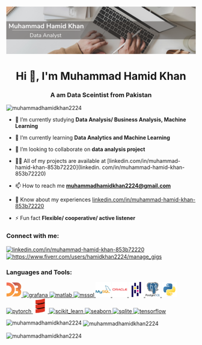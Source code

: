 ![logo]( https://github.com/MuhammadHamidKhan2224/Muhammad-Hamid-Khan-/blob/main/Beige%20and%20White%20Modern%20LinkedIn%20Background%20Photo.png)
<h1 align="center">Hi 👋, I'm Muhammad Hamid Khan</h1>
<h3 align="center">A am Data Sceintist from Pakistan</h3>

<p align="left"> <img src="https://komarev.com/ghpvc/?username=muhammadhamidkhan2224&label=Profile%20views&color=0e75b6&style=flat" alt="muhammadhamidkhan2224" /> </p>

- 🔭 I’m currently studying **Data Analysis/ Business Analysis, Machine Learning**

- 🌱 I’m currently learning **Data Analytics and Machine Learning**

- 👯 I’m looking to collaborate on **data analysis project**

- 👨‍💻 All of my projects are available at [linkedin.com/in/muhammad-hamid-khan-853b72220](linkedin. com/in/muhammad-hamid-khan-853b72220)

- 📫 How to reach me **muhammadhamidkhan2224@gmail.com**

- 📄 Know about my experiences [linkedin.com/in/muhammad-hamid-khan-853b72220](linkedin.com/in/muhammad-hamid-khan-853b72220)

- ⚡ Fun fact **Flexible/ cooperative/ active listener**

<h3 align="left">Connect with me:</h3>
<p align="left">
<a href="https://linkedin.com/in/linkedin.com/in/muhammad-hamid-khan-853b72220" target="blank"><img align="center" src="https://raw.githubusercontent.com/rahuldkjain/github-profile-readme-generator/master/src/images/icons/Social/linked-in-alt.svg" alt="linkedin.com/in/muhammad-hamid-khan-853b72220" height="30" width="40" /></a>
<a href="https://discord.gg/https://www.fiverr.com/users/hamidkhan2224/manage_gigs" target="blank"><img align="center" src="https://raw.githubusercontent.com/rahuldkjain/github-profile-readme-generator/master/src/images/icons/Social/discord.svg" alt="https://www.fiverr.com/users/hamidkhan2224/manage_gigs" height="30" width="40" /></a>
</p>

<h3 align="left">Languages and Tools:</h3>
<p align="left"> <a href="https://d3js.org/" target="_blank" rel="noreferrer"> <img src="https://raw.githubusercontent.com/devicons/devicon/master/icons/d3js/d3js-original.svg" alt="d3js" width="40" height="40"/> </a> <a href="https://grafana.com" target="_blank" rel="noreferrer"> <img src="https://www.vectorlogo.zone/logos/grafana/grafana-icon.svg" alt="grafana" width="40" height="40"/> </a> <a href="https://www.mathworks.com/" target="_blank" rel="noreferrer"> <img src="https://upload.wikimedia.org/wikipedia/commons/2/21/Matlab_Logo.png" alt="matlab" width="40" height="40"/> </a> <a href="https://www.microsoft.com/en-us/sql-server" target="_blank" rel="noreferrer"> <img src="https://www.svgrepo.com/show/303229/microsoft-sql-server-logo.svg" alt="mssql" width="40" height="40"/> </a> <a href="https://www.mysql.com/" target="_blank" rel="noreferrer"> <img src="https://raw.githubusercontent.com/devicons/devicon/master/icons/mysql/mysql-original-wordmark.svg" alt="mysql" width="40" height="40"/> </a> <a href="https://www.oracle.com/" target="_blank" rel="noreferrer"> <img src="https://raw.githubusercontent.com/devicons/devicon/master/icons/oracle/oracle-original.svg" alt="oracle" width="40" height="40"/> </a> <a href="https://pandas.pydata.org/" target="_blank" rel="noreferrer"> <img src="https://raw.githubusercontent.com/devicons/devicon/2ae2a900d2f041da66e950e4d48052658d850630/icons/pandas/pandas-original.svg" alt="pandas" width="40" height="40"/> </a> <a href="https://www.postgresql.org" target="_blank" rel="noreferrer"> <img src="https://raw.githubusercontent.com/devicons/devicon/master/icons/postgresql/postgresql-original-wordmark.svg" alt="postgresql" width="40" height="40"/> </a> <a href="https://www.python.org" target="_blank" rel="noreferrer"> <img src="https://raw.githubusercontent.com/devicons/devicon/master/icons/python/python-original.svg" alt="python" width="40" height="40"/> </a> <a href="https://pytorch.org/" target="_blank" rel="noreferrer"> <img src="https://www.vectorlogo.zone/logos/pytorch/pytorch-icon.svg" alt="pytorch" width="40" height="40"/> </a> <a href="https://www.scala-lang.org" target="_blank" rel="noreferrer"> <img src="https://raw.githubusercontent.com/devicons/devicon/master/icons/scala/scala-original.svg" alt="scala" width="40" height="40"/> </a> <a href="https://scikit-learn.org/" target="_blank" rel="noreferrer"> <img src="https://upload.wikimedia.org/wikipedia/commons/0/05/Scikit_learn_logo_small.svg" alt="scikit_learn" width="40" height="40"/> </a> <a href="https://seaborn.pydata.org/" target="_blank" rel="noreferrer"> <img src="https://seaborn.pydata.org/_images/logo-mark-lightbg.svg" alt="seaborn" width="40" height="40"/> </a> <a href="https://www.sqlite.org/" target="_blank" rel="noreferrer"> <img src="https://www.vectorlogo.zone/logos/sqlite/sqlite-icon.svg" alt="sqlite" width="40" height="40"/> </a> <a href="https://www.tensorflow.org" target="_blank" rel="noreferrer"> <img src="https://www.vectorlogo.zone/logos/tensorflow/tensorflow-icon.svg" alt="tensorflow" width="40" height="40"/> </a> </p>

<p><img align="left" src="https://github-readme-stats.vercel.app/api/top-langs?username=muhammadhamidkhan2224&show_icons=true&locale=en&layout=compact" alt="muhammadhamidkhan2224" /></p>

<p>&nbsp;<img align="center" src="https://github-readme-stats.vercel.app/api?username=muhammadhamidkhan2224&show_icons=true&locale=en" alt="muhammadhamidkhan2224" /></p>

<p><img align="center" src="https://github-readme-streak-stats.herokuapp.com/?user=muhammadhamidkhan2224&" alt="muhammadhamidkhan2224" /></p>

